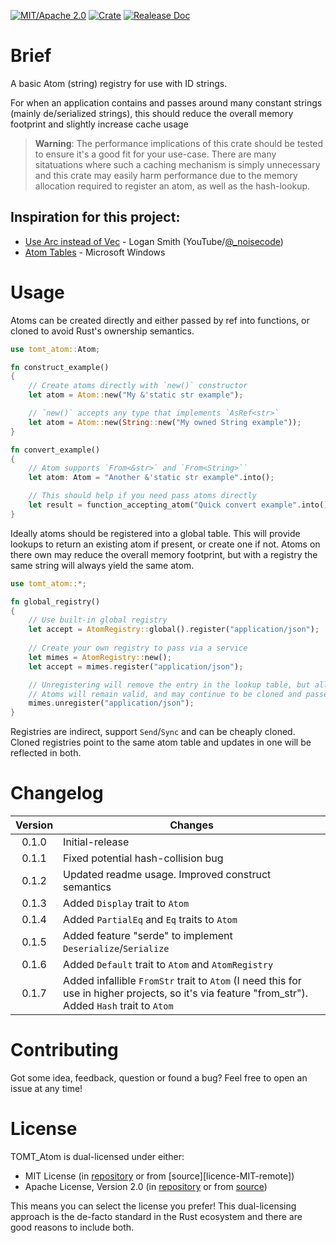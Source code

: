 [![MIT/Apache 2.0][icon-license]][link-license]
[![Crate][icon-crates.io]][link-crates.io]
[![Realease Doc][icon-docs.rs]][link-docs.rs]

# Brief
A basic Atom (string) registry for use with ID strings.

For when an application contains and passes around many constant strings (mainly de/serialized strings), this should reduce the overall memory footprint and slightly increase cache usage

> **Warning**: The performance implications of this crate should be tested to ensure it's a good fit for your use-case. There are many sitatuations where such a caching mechanism is simply unnecessary and this crate may easily harm performance due to the memory allocation required to register an atom, as well as the hash-lookup.

## Inspiration for this project:
- [Use Arc instead of Vec](https://www.youtube.com/watch?v=A4cKi7PTJSs&ab_channel=LoganSmith) - Logan Smith (YouTube/[@_noisecode]((https://www.youtube.com/@_noisecode)))
- [Atom Tables](https://learn.microsoft.com/en-us/windows/win32/dataxchg/about-atom-tables) - Microsoft Windows

# Usage

Atoms can be created directly and either passed by ref into functions, or cloned to avoid Rust's ownership semantics.

```rust
use tomt_atom::Atom;

fn construct_example()
{
    // Create atoms directly with `new()` constructor
    let atom = Atom::new("My &'static str example");

    // `new()` accepts any type that implements `AsRef<str>`
    let atom = Atom::new(String::new("My owned String example"));
}

fn convert_example()
{
    // Atom supports `From<&str>` and `From<String>``
    let atom: Atom = "Another &'static str example".into();

    // This should help if you need pass atoms directly
    let result = function_accepting_atom("Quick convert example".into())
}

```

Ideally atoms should be registered into a global table. This will provide lookups to return an existing atom if present, or create one if not. Atoms on there own may reduce the overall memory footprint, but with a registry the same string will always yield the same atom.

```rust
use tomt_atom::*;

fn global_registry()
{
    // Use built-in global registry
    let accept = AtomRegistry::global().register("application/json");
    
    // Create your own registry to pass via a service
    let mimes = AtomRegistry::new();
    let accept = mimes.register("application/json");

    // Unregistering will remove the entry in the lookup table, but all existing
    // Atoms will remain valid, and may continue to be cloned and passed around
    mimes.unregister("application/json");
}
```

Registries are indirect, support `Send`/`Sync` and can be cheaply cloned.
Cloned registries point to the same atom table and updates in one will be reflected in both.

# Changelog

| Version | Changes         |
|:-------:|-----------------|
|  0.1.0  | Initial-release |
|  0.1.1  | Fixed potential hash-collision bug |
|  0.1.2  | Updated readme usage. Improved construct semantics |
|  0.1.3  | Added `Display` trait to `Atom` |
|  0.1.4  | Added `PartialEq` and `Eq` traits to `Atom` |
|  0.1.5  | Added feature "serde" to implement `Deserialize`/`Serialize` |
|  0.1.6  | Added `Default` trait to `Atom` and `AtomRegistry` |
|  0.1.7  | Added infallible `FromStr` trait to `Atom` (I need this for use in higher projects, so it's via feature "from_str"). Added `Hash` trait to `Atom` |

# Contributing

Got some idea, feedback, question or found a bug? Feel free to open an issue at any time!

# License

TOMT_Atom is dual-licensed under either:

* MIT License (in [repository][license-MIT-local] or from [source][licence-MIT-remote])
* Apache License, Version 2.0 (in [repository][license-Apache-local] or from [source][license-MIT-remote])

This means you can select the license you prefer!
This dual-licensing approach is the de-facto standard in the Rust ecosystem and there are good reasons to include both.

<!-- Icons -->
[icon-license]: https://img.shields.io/badge/license-MIT%2FApache-blue.svg 
[icon-crates.io]: https://img.shields.io/crates/v/tomt_atom.svg
[icon-docs.rs]: https://docs.rs/tomt_atom/badge.svg

<!-- Licenses -->
[license-MIT-local]: LICENSE-MIT
[license-MIT-remote]: https://opensource.org/licenses/MIT
[license-Apache-local]: LICENSE-APACHE
[license-Apache-remote]: https://www.apache.org/licenses.LICENSE-2.0

<!-- Links -->
[link-license]: https://github.com/TheBeardedQuack/tomt_bevycss#license
[link-crates.io]: https://crates.io/crates/tomt_atom
[link-docs.rs]: https://docs.rs/tomt_atom
